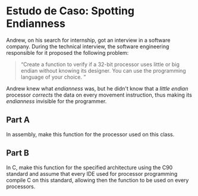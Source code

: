 # Estudo de Caso: Spotting Endianness

Andrew, on his search for internship, got an interview in a software company. During the technical interview, the software engineering responsible for it proposed the following problem:

> “Create a function to verify if a 32-bit processor uses little or big endian without knowing its designer. You can use the programming language of your choice. ”

Andrew knew what <i>endianness</i> was, but he didn't know that a <i>little endian</i> processor <i>corrects</i> the data on every movement instruction, thus making its <i>endianness</i> invisible for the programmer.

## Part A

In assembly, make this function for the processor used on this class.

## Part B

In C, make this function for the specified architecture using the C90 standard and assume that every IDE used for processor programming compile C on this standard, allowing then the function to be used on every processors.
